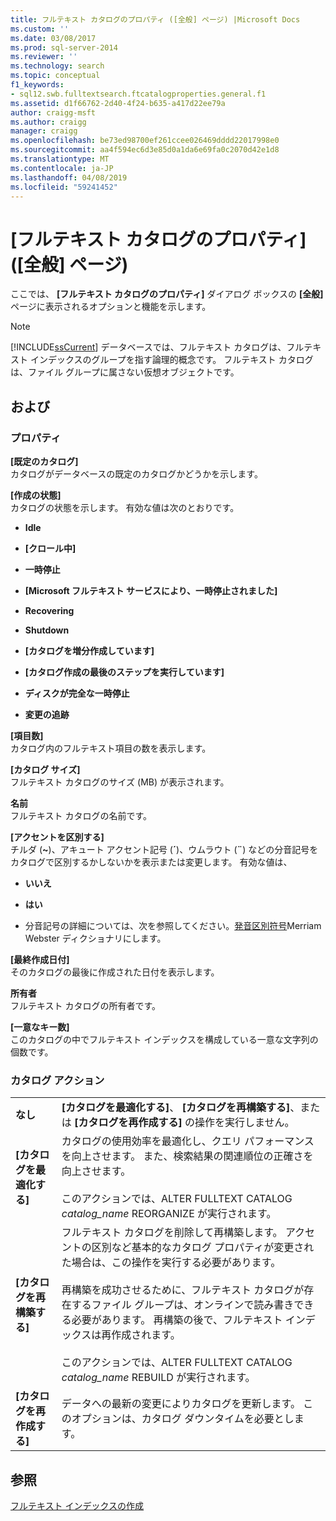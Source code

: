 ```yaml
---
title: フルテキスト カタログのプロパティ ([全般] ページ) |Microsoft Docs
ms.custom: ''
ms.date: 03/08/2017
ms.prod: sql-server-2014
ms.reviewer: ''
ms.technology: search
ms.topic: conceptual
f1_keywords:
- sql12.swb.fulltextsearch.ftcatalogproperties.general.f1
ms.assetid: d1f66762-2d40-4f24-b635-a417d22ee79a
author: craigg-msft
ms.author: craigg
manager: craigg
ms.openlocfilehash: be73ed98700ef261ccee026469dddd22017998e0
ms.sourcegitcommit: aa4f594ec6d3e85d0a1da6e69fa0c2070d42e1d8
ms.translationtype: MT
ms.contentlocale: ja-JP
ms.lasthandoff: 04/08/2019
ms.locfileid: "59241452"
---
```

# <a name="full-text-catalog-properties-general-page"></a>[フルテキスト カタログのプロパティ] ([全般] ページ)
  ここでは、 **[フルテキスト カタログのプロパティ]** ダイアログ ボックスの **[全般]** ページに表示されるオプションと機能を示します。  
  
> [!NOTE]  
>  [!INCLUDE[ssCurrent](../includes/sscurrent-md.md)] データベースでは、フルテキスト カタログは、フルテキスト インデックスのグループを指す論理的概念です。 フルテキスト カタログは、ファイル グループに属さない仮想オブジェクトです。  
  
## <a name="options"></a>および  
  
### <a name="properties"></a>プロパティ  
 **[既定のカタログ]**  
 カタログがデータベースの既定のカタログかどうかを示します。  
  
 **[作成の状態]**  
 カタログの状態を示します。 有効な値は次のとおりです。  
  
-   **Idle**  
  
-   **[クロール中]**  
  
-   **一時停止**  
  
-   **[Microsoft フルテキスト サービスにより、一時停止されました]**  
  
-   **Recovering**  
  
-   **Shutdown**  
  
-   **[カタログを増分作成しています]**  
  
-   **[カタログ作成の最後のステップを実行しています]**  
  
-   **ディスクが完全な一時停止**  
  
-   **変更の追跡**  
  
 **[項目数]**  
 カタログ内のフルテキスト項目の数を表示します。  
  
 **[カタログ サイズ]**  
 フルテキスト カタログのサイズ (MB) が表示されます。  
  
 **名前**  
 フルテキスト カタログの名前です。  
  
 **[アクセントを区別する]**  
 チルダ (**~**)、アキュート アクセント記号 (**´**)、ウムラウト (**¨**) などの分音記号をカタログで区別するかしないかを表示または変更します。 有効な値は、  
  
-   **いいえ**  
  
-   **はい**  
  
-   分音記号の詳細については、次を参照してください。[発音区別符号](https://www.merriam-webster.com/dictionary/diacritic)Merriam Webster ディクショナリにします。  
  
 **[最終作成日付]**  
 そのカタログの最後に作成された日付を表示します。  
  
 **所有者**  
 フルテキスト カタログの所有者です。  
  
 **[一意なキー数]**  
 このカタログの中でフルテキスト インデックスを構成している一意な文字列の個数です。  
  
### <a name="catalog-action"></a>カタログ アクション  
  
|||  
|-|-|  
|**なし**|**[カタログを最適化する]**、 **[カタログを再構築する]**、または **[カタログを再作成する]** の操作を実行しません。|  
|**[カタログを最適化する]**|カタログの使用効率を最適化し、クエリ パフォーマンスを向上させます。 また、検索結果の関連順位の正確さを向上させます。<br /><br /> このアクションでは、ALTER FULLTEXT CATALOG *catalog_name* REORGANIZE が実行されます。|  
|**[カタログを再構築する]**|フルテキスト カタログを削除して再構築します。 アクセントの区別など基本的なカタログ プロパティが変更された場合は、この操作を実行する必要があります。<br /><br /> 再構築を成功させるために、フルテキスト カタログが存在するファイル グループは、オンラインで読み書きできる必要があります。 再構築の後で、フルテキスト インデックスは再作成されます。<br /><br /> このアクションでは、ALTER FULLTEXT CATALOG *catalog_name* REBUILD が実行されます。|  
|**[カタログを再作成する]**|データへの最新の変更によりカタログを更新します。 このオプションは、カタログ ダウンタイムを必要とします。|  
  
## <a name="see-also"></a>参照  
 [フルテキスト インデックスの作成](../relational-databases/indexes/indexes.md)  
  
  
